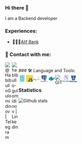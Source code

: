 ### Hi there 👋
I am a Backend developer

### Experiences:
- 👨🏻‍💻[Alif Bank](http://alif.tj)

### 📱 Contact with me:

[<img align="left" alt="@HabibulloGulomidinov | Telegram" width="22px" src="https://cdn.jsdelivr.net/npm/simple-icons@3.5.0/icons/telegram.svg" />](https://t.me/HabibulloGulomidinov)
[<img align="left" alt="habibullo-gulomidinov | Linkedin" width="22px" src="https://cdn.jsdelivr.net/npm/simple-icons@3.5.0/icons/linkedin.svg" />](https://www.linkedin.com/in/habibullo-gulomidinov-ba850a1b7)

<br />
### 🛠 Language and Tools:
<br />
<img align="left" alt="golang" width="24px" src="https://github.com/devicons/devicon/blob/master/icons/go/go-original.svg" />
<img align="left" alt="JS" width="24px" src="https://github.com/devicons/devicon/blob/master/icons/javascript/javascript-original.svg" />
<img align="left" alt="mysql" width="24px" src="https://github.com/devicons/devicon/blob/master/icons/mysql/mysql-original-wordmark.svg"/>
<img align="left" alt="postgresql" width="24px" src="https://github.com/devicons/devicon/blob/master/icons/postgresql/postgresql-original-wordmark.svg"/>
<img align="left" alt="docker" width="24px" src="https://github.com/devicons/devicon/blob/master/icons/docker/docker-original.svg" />
<img align="left" alt="GIT" width="24px" src="https://upload.wikimedia.org/wikipedia/commons/thumb/3/3f/Git_icon.svg/1024px-Git_icon.svg.png"/>
<img align="left" alt="heroku" width="24px" src="https://github.com/devicons/devicon/blob/master/icons/heroku/heroku-original-wordmark.svg"/>
<img align="left" alt="bitbucket" width="24px" src="https://github.com/devicons/devicon/blob/master/icons/bitbucket/bitbucket-original-wordmark.svg"/>

<br />

### Statistics

![Github stats](https://github-readme-stats.vercel.app/api?username=Habibullo-1999&count_private=true&title_color=007AFF&bg_color=25262B&icon_color=007AFF&show_icons=true&text_color=FFFFFF&include_all_commits=true)
